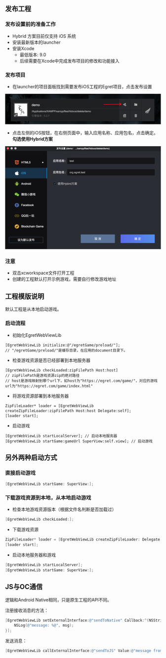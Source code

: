 ## 发布工程

### 发布设置前的准备工作

- Hybrid 方案目前仅支持 iOS 系统
- 安装最新版本的launcher
- 安装Xcode
    - 最低版本: 9.0
    - 后续需要在Xcode中完成发布项目的修改和功能接入

### 发布项目
- 在launcher的项目面板找到需要发布iOS工程的Egret项目，点击发布设置

![](p0.png)

- 点击左侧的iOS按钮，在右侧页面中，输入应用名称、应用包名，点击确定。**勾选使用Hybrid方案**

![](p1.png)

### 注意

- 双击xcworkspace文件打开工程
- 创建的工程默认打开示例游戏，需要自行修改游戏地址

## 工程模版说明

默认工程是从本地启动游戏。

### 启动流程

- 初始化EgretWebViewLib

```
[EgretWebViewLib initialize:@"/egretGame/preload/"];
// "/egretGame/preload/"是缓存目录，在应用的document目录下。
```
- 检查游戏资源是否已经部署到本地服务器

```
[EgretWebViewLib checkLoaded:zipFilePath Host:host]
// zipFilePath是游戏资源zip的绝对路径
// host是游戏映射到哪个url下，如host为"https://egret.com/game/"，对应的游戏url为"https://egret.com/game/index.html"
```
- 将游戏资源部署到本地服务器

```
ZipFileLoader* loader = [EgretWebViewLib createZipFileLoader:zipFilePath Host:host Delegate:self];
[loader start];
```
- 启动游戏

```
[EgretWebViewLib startLocalServer]; // 启动本地服务器
[EgretWebViewLib startGame:gameUrl SuperView:self.view]; // 启动游戏
```

## 另外两种启动方式

### 直接启动游戏

```objective-c
[EgretWebViewLib startGame: SuperView:];
```

### 下载游戏资源到本地，从本地启动游戏

- 检查本地游戏资源版本（根据文件名判断是否加载过）

```objective-c
[EgretWebViewLib checkLoaded:];
```

- 下载游戏资源

```objective-c
ZipFileLoader* loader = [EgretWebViewLib createZipFileLoader: Delegate:];
[loader start];
```

- 启动本地服务器和游戏

```objective-c
[EgretWebViewLib startLocalServer];
[EgretWebViewLib startGame: SuperView:];
```

## JS与OC通信

逻辑和Android Native相同，只是原生工程的API不同。

注册接收消息的方法：

```objective-c
[EgretWebViewLib setExternalInterface:@"sendToNative" Callback:^(NSString* msg) {
    NSLog(@"message: %@", msg);
}];
```

发送消息：

```objective-c
[EgretWebViewLib callExternalInterface:@"sendToJS" Value:@"message from OC"];
```
